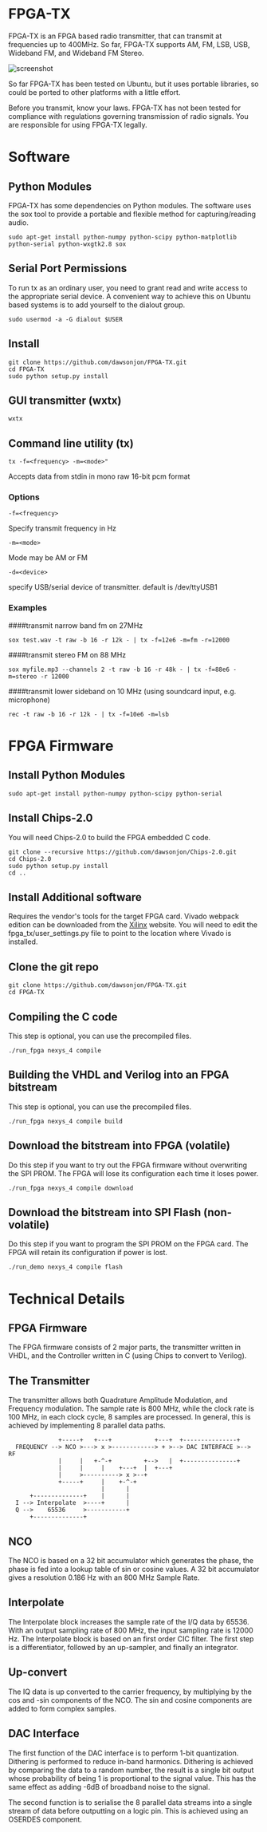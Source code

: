 FPGA-TX
=======

FPGA-TX is an FPGA based radio transmitter, that can transmit at frequencies up
to 400MHz. So far, FPGA-TX supports AM, FM, LSB, USB, Wideband FM, and Wideband
FM Stereo.

![screenshot](https://raw.githubusercontent.com/dawsonjon/FPGA-TX/master/images/screenshot.png)

So far FPGA-TX has been tested on Ubuntu, but it uses portable libraries, so
could be ported to other platforms with a little effort.

Before you transmit, know your laws. FPGA-TX has not been tested for compliance
with regulations governing transmission of radio signals. You are responsible
for using FPGA-TX legally.


Software
========

## Python Modules

FPGA-TX has some dependencies on Python modules. The software uses the sox tool
to provide a portable and flexible method for capturing/reading audio.

```
sudo apt-get install python-numpy python-scipy python-matplotlib python-serial python-wxgtk2.8 sox
```

## Serial Port Permissions

To run tx as an ordinary user, you need to grant read and write access to
the appropriate serial device. A convenient way to achieve this on Ubuntu based
systems is to add yourself to the dialout group.

```
sudo usermod -a -G dialout $USER
```

## Install

```
git clone https://github.com/dawsonjon/FPGA-TX.git
cd FPGA-TX
sudo python setup.py install
```

## GUI transmitter (wxtx)

```
wxtx
```

## Command line utility (tx)

```
tx -f=<frequency> -m=<mode>"
```

Accepts data from stdin in mono raw 16-bit pcm format

### Options

```
-f=<frequency>
```

Specify transmit frequency in Hz

```
-m=<mode>
```

Mode may be AM or FM

```
-d=<device>
```

specify USB/serial device of transmitter. default is /dev/ttyUSB1

### Examples


####transmit narrow band fm on 27MHz 

```
sox test.wav -t raw -b 16 -r 12k - | tx -f=12e6 -m=fm -r=12000
```

####transmit stereo FM on 88 MHz

```
sox myfile.mp3 --channels 2 -t raw -b 16 -r 48k - | tx -f=88e6 -m=stereo -r 12000
```

####transmit lower sideband on 10 MHz (using soundcard input, e.g. microphone)

```
rec -t raw -b 16 -r 12k - | tx -f=10e6 -m=lsb
```

FPGA Firmware
=============

## Install Python Modules

```
sudo apt-get install python-numpy python-scipy python-serial
```

## Install Chips-2.0

You will need Chips-2.0 to build the FPGA embedded C code.

```
git clone --recursive https://github.com/dawsonjon/Chips-2.0.git
cd Chips-2.0
sudo python setup.py install
cd ..
```

## Install Additional software

Requires the vendor's tools for the target FPGA card. Vivado webpack edition
can be downloaded from the [Xilinx](www.xilinx.com) website. You will need to
edit the fpga_tx/user_settings.py file to point to the location where Vivado is
installed.

## Clone the git repo

```
git clone https://github.com/dawsonjon/FPGA-TX.git
cd FPGA-TX
```

## Compiling the C code
This step is optional, you can use the precompiled files.

```
./run_fpga nexys_4 compile
```

## Building the VHDL and Verilog into an FPGA bitstream
This step is optional, you can use the precompiled files.

```
./run_fpga nexys_4 compile build
```

## Download the bitstream into FPGA (volatile)
Do this step if you want to try out the FPGA firmware without overwriting the
SPI PROM.  The FPGA will lose its configuration each time it loses power.

```
./run_fpga nexys_4 compile download
```

## Download the bitstream into SPI Flash (non-volatile)
Do this step if you want to program the SPI PROM on the FPGA card.
The FPGA will retain its configuration if power is lost.

```
./run_demo nexys_4 compile flash
```

Technical Details
=================

## FPGA Firmware

The FPGA firmware consists of 2 major parts, the transmitter written in VHDL,
and the Controller written in C (using Chips to convert to Verilog).

## The Transmitter

The transmitter allows both Quadrature Amplitude Modulation, and Frequency 
modulation. The sample rate is 800 MHz, while the clock rate is 100 MHz, in
each clock cycle, 8 samples are processed. In general, this is achieved by 
implementing 8 parallel data paths.

```
              +-----+   +---+            +---+  +---------------+
  FREQUENCY --> NCO >---> x >------------> + >--> DAC INTERFACE >--> RF
              |     |   +-^-+         +-->   |  +---------------+
              |     |     |    +---+  |  +---+
              |     >----------> x >--+
              +-----+     |    +-^-+
                          |      |
      +--------------+    |      |
  I --> Interpolate  >----+      |
  Q -->    65536     >-----------+
      +--------------+

```

## NCO

The NCO is based on a 32 bit accumulator which generates the phase, the phase
is fed into a lookup table of sin or cosine values. A 32 bit accumulator gives
a resolution 0.186 Hz with an 800 MHz Sample Rate.

## Interpolate

The Interpolate block increases the sample rate of the I/Q data by 65536. With
an output sampling rate of 800 MHz, the input sampling rate is 12000 Hz. The
Interpolate block is based on an first order CIC filter. The first step is a
differentiator, followed by an up-sampler, and finally an integrator.

## Up-convert

The IQ data is up converted to the carrier frequency, by multiplying by the cos
and -sin components of the NCO. The sin and cosine components are added to form
complex samples. 

## DAC Interface

The first function of the DAC interface is to perform 1-bit quantization.
Dithering is performed to reduce in-band harmonics. Dithering is achieved by
comparing the data to a random number, the result is a single bit output whose
probability of being 1 is proportional to the signal value. This has the same
effect as adding -6dB of broadband noise to the signal.

The second function is to serialise the 8 parallel data streams into a single
stream of data before outputting on a logic pin. This is achieved using an
OSERDES component.
